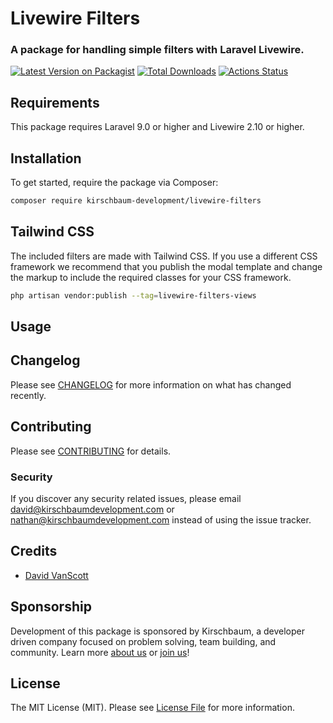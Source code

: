 [//]: # (![Mail Intercept banner]&#40;screenshots/banner.jpg&#41;)

# Livewire Filters

### A package for handling simple filters with Laravel Livewire.

[![Latest Version on Packagist](https://img.shields.io/packagist/v/kirschbaum-development/livewire-filters)](https://packagist.org/packages/kirschbaum-development/livewire-filters)
[![Total Downloads](https://img.shields.io/packagist/dt/kirschbaum-development/livewire-filters)](https://packagist.org/packages/kirschbaum-development/livewire-filters)
[![Actions Status](https://github.com/kirschbaum-development/livewire-filters/workflows/CI/badge.svg)](https://github.com/kirschbaum-development/livewire-filters/actions)


## Requirements

This package requires Laravel 9.0 or higher and Livewire 2.10 or higher.

## Installation

To get started, require the package via Composer:

```bash
composer require kirschbaum-development/livewire-filters
```

## Tailwind CSS

The included filters are made with Tailwind CSS. If you use a different CSS framework we recommend that you publish the modal template and change the markup to include the required classes for your CSS framework.

```bash
php artisan vendor:publish --tag=livewire-filters-views
```

## Usage



## Changelog

Please see [CHANGELOG](CHANGELOG.md) for more information on what has changed recently.

## Contributing

Please see [CONTRIBUTING](CONTRIBUTING.md) for details.

### Security

If you discover any security related issues, please email david@kirschbaumdevelopment.com or nathan@kirschbaumdevelopment.com instead of using the issue tracker.

## Credits

- [David VanScott](https://github.com/davidvanscott)

## Sponsorship

Development of this package is sponsored by Kirschbaum, a developer driven company focused on problem solving, team building, and community. Learn more [about us](https://kirschbaumdevelopment.com) or [join us](https://careers.kirschbaumdevelopment.com)!

## License

The MIT License (MIT). Please see [License File](LICENSE.md) for more information.
